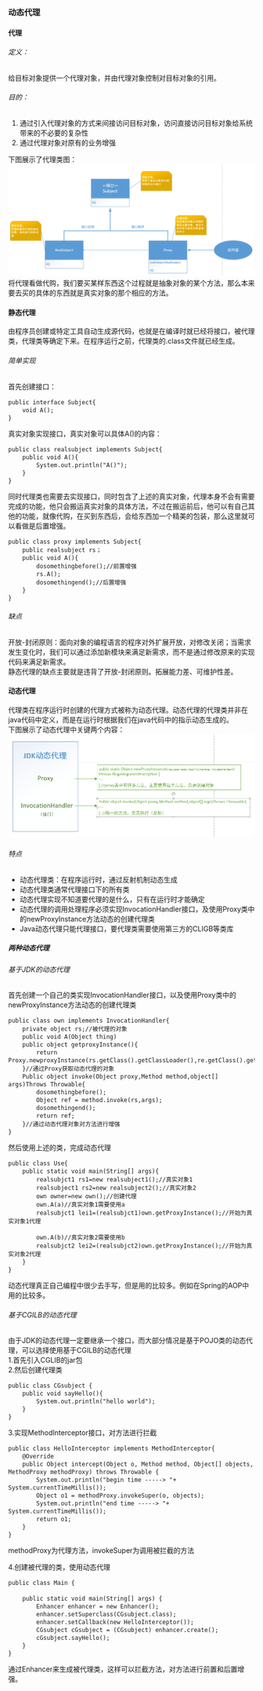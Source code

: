 ### 动态代理
#### 代理
###### 定义：
给目标对象提供一个代理对象，并由代理对象控制对目标对象的引用。
###### 目的：
1. 通过引入代理对象的方式来间接访问目标对象，访问直接访问目标对象给系统带来的不必要的复杂性
2. 通过代理对象对原有的业务增强     

下图展示了代理类图：        
![avatar](index_files/proxy.png)   
将代理看做代购，我们要买某样东西这个过程就是抽象对象的某个方法，那么本来要去买的具体的东西就是真实对象的那个相应的方法。
#### 静态代理
由程序员创建或特定工具自动生成源代码，也就是在编译时就已经将接口，被代理类，代理类等确定下来。在程序运行之前，代理类的.class文件就已经生成。
###### 简单实现
首先创建接口：

```
public interface Subject{
    void A();
}
```
真实对象实现接口，真实对象可以具体A()的内容：

```
public class realsubject implements Subject{
    public void A(){
        System.out.println("A()");
    }
}
```
同时代理类也需要去实现接口，同时包含了上述的真实对象，代理本身不会有需要完成的功能，他只会搬运真实对象的具体方法，不过在搬运前后，他可以有自己其他的功能，就像代购，在买到东西后，会给东西加一个精美的包装，那么这里就可以看做是后置增强。

```
public class proxy implements Subject{
    public realsubject rs；
    public void A(){
        dosomethingbefore();//前置增强
        rs.A();
        dosomethingend();//后置增强
    }
}
```

###### 缺点
开放-封闭原则：面向对象的编程语言的程序对外扩展开放，对修改关闭；当需求发生变化时，我们可以通过添加新模块来满足新需求，而不是通过修改原来的实现代码来满足新需求。    
静态代理的缺点主要就是违背了开放-封闭原则。拓展能力差、可维护性差。
#### 动态代理
代理类在程序运行时创建的代理方式被称为动态代理。动态代理的代理类并非在java代码中定义，而是在运行时根据我们在java代码中的指示动态生成的。    
下图展示了动态代理中关键两个内容：  
![avatar](index_files/dongtaiproxy.png) 
###### 特点
- 动态代理类：在程序运行时，通过反射机制动态生成
- 动态代理类通常代理接口下的所有类
- 动态代理实现不知道要代理的是什么，只有在运行时才能确定
- 动态代理的调用处理程序必须实现InvocationHandler接口，及使用Proxy类中的newProxyInstance方法动态的创建代理类
- Java动态代理只能代理接口，要代理类需要使用第三方的CLIGB等类库

##### 两种动态代理
###### 基于JDK的动态代理
首先创建一个自己的类实现InvocationHandler接口，以及使用Proxy类中的newProxyInstance方法动态的创建代理类

```
public class own implements InvocationHandler{
    private object rs;//被代理的对象
    public void A(Object thing)
    public object getproxyInstance(){
        return Proxy.newproxyInstance(rs.getClass().getClassLoader(),re.getClass().getInterface(),this);
    }//通过Proxy获取动态代理的对象
    Public object invoke(Object proxy,Method method,object[] args)Throws Throwable{
        dosomethingbefore();
        Object ref = method.invoke(rs,args);
        dosomethingend();
        return ref;
    }//通过动态代理对象对方法进行增强
}
```
然后使用上述的类，完成动态代理
```
public class Use{
    public static void main(String[] args){
        realsubjct1 rs1=new realsubject1();//真实对象1
        realsubject1 rs2=new realsubject2();//真实对象2
        own owner=new own();//创建代理
        own.A(a)//真实对象1需要使用a
        realsubjct1 lei1=(realsubjct1)own.getProxyInstance();//开始为真实对象1代理
        
        own.A(b)//真实对象2需要使用b
        realsubjct2 lei2=(realsubjct2)own.getProxyInstance();//开始为真实对象2代理
    }
}
```
动态代理真正自己编程中很少去手写，但是用的比较多。例如在Spring的AOP中用的比较多。
###### 基于CGILB的动态代理
由于JDK的动态代理一定要继承一个接口，而大部分情况是基于POJO类的动态代理，可以选择使用基于CGILB的动态代理     
1.首先引入CGLIB的jar包    
2.然后创建代理类
```
public class CGsubject {
    public void sayHello(){
        System.out.println("hello world");
    }
}
```
3.实现MethodInterceptor接口，对方法进行拦截
```
public class HelloInterceptor implements MethodInterceptor{
    @Override
    public Object intercept(Object o, Method method, Object[] objects, MethodProxy methodProxy) throws Throwable {
        System.out.println("begin time -----> "+ System.currentTimeMillis());
        Object o1 = methodProxy.invokeSuper(o, objects);
        System.out.println("end time -----> "+ System.currentTimeMillis());
        return o1;
    }
}
```
methodProxy为代理方法，invokeSuper为调用被拦截的方法   

4.创建被代理的类，使用动态代理
```
public class Main {

    public static void main(String[] args) {
        Enhancer enhancer = new Enhancer();
        enhancer.setSuperclass(CGsubject.class);
        enhancer.setCallback(new HelloInterceptor());
        CGsubject cGsubject = (CGsubject) enhancer.create();
        cGsubject.sayHello();
    }
}
```
通过Enhancer来生成被代理类，这样可以拦截方法，对方法进行前置和后置增强。
